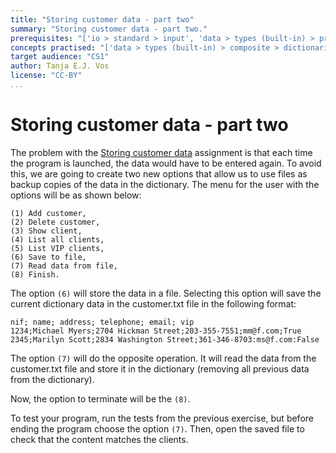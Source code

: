 ```yaml
---
title: "Storing customer data - part two"
summary: "Storing customer data - part two."
prerequisites: "['io > standard > input', 'data > types (built-in) > primitive > numeric', 'data > types (built-in) > composite > sequences > strings', 'imperative programming > variables > variable declaration', 'imperative programming > variables > assignment']"
concepts practised: "['data > types (built-in) > composite > dictionaries', 'control flow > conditionals', 'control flow > loops']"
target audience: "CS1"
author: Tanja E.J. Vos
license: "CC-BY"
...
```


# Storing customer data - part two

The problem with the [Storing customer data](exercises_for_first_year_courses/assignment-89.md) assignment is that each time the program is launched, the data would have to be entered again. To avoid this,
we are going to create two new options that allow us to use files as
backup copies of the data in the dictionary. The menu for the user
with the options will be as shown below:

    (1) Add customer,
    (2) Delete customer,
    (3) Show client,
    (4) List all clients,
    (5) List VIP clients,
    (6) Save to file,
    (7) Read data from file,
    (8) Finish.

The option `(6)` will store the data in a file. Selecting this
option will save the current dictionary data in the customer.txt
file in the following format:

```small
nif; name; address; telephone; email; vip
1234;Michael Myers;2704 Hickman Street;203-355-7551;mm@f.com;True
2345;Marilyn Scott;2834 Washington Street;361-346-8703:ms@f.com:False
```

The option `(7)` will do the opposite operation. It will read the
data from the customer.txt file and store it in the dictionary
(removing all previous data from the dictionary).

Now, the option to terminate will be the `(8)`.

To test your program, run the tests from the previous exercise, but
before ending the program choose the option `(7)`. Then, open the
saved file to check that the content matches the clients.

